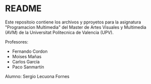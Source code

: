 # README
<p>Este repositoio contiene los archivos y pproyetos para la asignatura "Programacion Multimedia" del Master de Artes Visuales y Multimedia (AVM) de la Universitat Politecnica de Valencia (UPV).</p>

<p>Profesores:<ul>
 <li>Fernando Cordon</li>
 <li>Moises Mañas</li>
 <li>Carlos García</li>
 <li>Paco Sanmartín </li></ul></p>

 <p>Alumno: Sergio Lecuona Fornes</p>